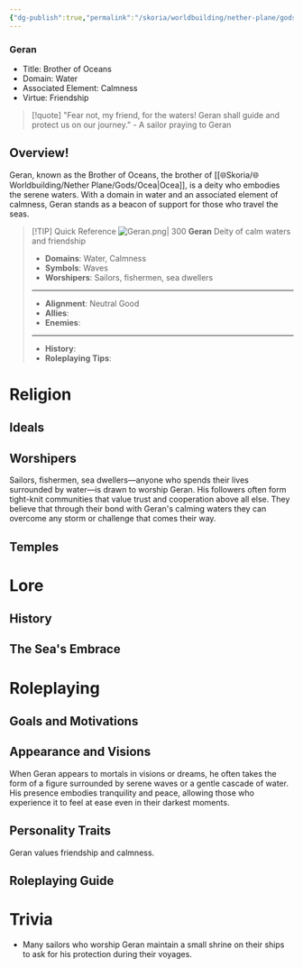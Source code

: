 ```yaml
---
{"dg-publish":true,"permalink":"/skoria/worldbuilding/nether-plane/gods/geran/","noteIcon":"Deity","created":"2023-06-03T20:22:00.134+02:00","updated":"2023-06-03T20:49:34.958+02:00"}
---
```


### Geran
- Title: Brother of Oceans 
- Domain: Water 
- Associated Element: Calmness 
- Virtue: Friendship

> [!quote] "Fear not, my friend, for the waters! Geran shall guide and protect us on our journey." - A sailor praying to Geran

## Overview!
Geran, known as the Brother of Oceans, the brother of [[🌐Skoria/🌐Worldbuilding/Nether Plane/Gods/Ocea\|Ocea]], is a deity who embodies the serene waters. With a domain in water and an associated element of calmness, Geran stands as a beacon of support for those who travel the seas. 

> [!TIP] Quick Reference
> ![Geran.png| 300](/img/user/%F0%9F%8C%90Skoria/Pictures/Geran.png) 
> **Geran** 
>  Deity of calm waters and friendship
>- **Domains**: Water, Calmness
>- **Symbols**: Waves
>- **Worshipers**: Sailors, fishermen, sea dwellers
> ____
>- **Alignment**: Neutral Good
>- **Allies**: 
>- **Enemies**:
>____
>-  **History**:
>- **Roleplaying Tips**:

# Religion
## Ideals


## Worshipers
Sailors, fishermen, sea dwellers—anyone who spends their lives surrounded by water—is drawn to worship Geran. His followers often form tight-knit communities that value trust and cooperation above all else. They believe that through their bond with Geran's calming waters they can overcome any storm or challenge that comes their way.

## Temples

# Lore
## History


## The Sea's Embrace

# Roleplaying
## Goals and Motivations

## Appearance and Visions
When Geran appears to mortals in visions or dreams, he often takes the form of a figure surrounded by serene waves or a gentle cascade of water. His presence embodies tranquility and peace, allowing those who experience it to feel at ease even in their darkest moments.

## Personality Traits
Geran values friendship and calmness. 

## Roleplaying Guide

# Trivia
- Many sailors who worship Geran maintain a small shrine on their ships to ask for his protection during their voyages.